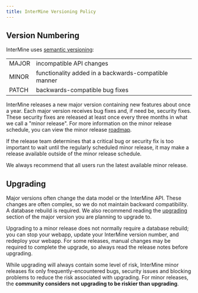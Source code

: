 ```yaml
---
title: InterMine Versioning Policy
---
```


## Version Numbering

InterMine uses [semantic versioning](https://semver.org/):

|  |  |
| :--- | :--- |
| MAJOR | incompatible API changes |
| MINOR | functionality added in a backwards-compatible manner |
| PATCH | backwards-compatible bug fixes |

InterMine releases a new major version containing new features about once a year. Each major version receives bug fixes and, if need be, security fixes. These security fixes are released at least once every three months in what we call a "minor release". For more information on the minor release schedule, you can view the minor release [roadmap](roadmap.md).

If the release team determines that a critical bug or security fix is too important to wait until the regularly scheduled minor release, it may make a release available outside of the minor release schedule.

We always recommend that all users run the latest available minor release.

## Upgrading

Major versions often change the data model or the InterMine API. These changes are often complex, so we do not maintain backward compatibility. A database rebuild is required. We also recommend reading the [upgrading](upgrade.md) section of the major version you are planning to upgrade to.

Upgrading to a minor release does not normally require a database rebuild; you can stop your webapp, update your InterMine version number, and redeploy your webapp. For some releases, manual changes may be required to complete the upgrade, so always read the release notes before upgrading.

While upgrading will always contain some level of risk, InterMine minor releases fix only frequently-encountered bugs, security issues and blocking problems to reduce the risk associated with upgrading. For minor releases, the **community considers not upgrading to be riskier than upgrading**.

